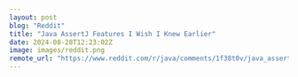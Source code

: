 ```yaml
---
layout: post
blog: "Reddit"
title: "Java AssertJ Features I Wish I Knew Earlier"
date: 2024-08-28T12:23:02Z
image: images/reddit.png
remote_url: "https://www.reddit.com/r/java/comments/1f38t0v/java_assertj_features_i_wish_i_knew_earlier/"
---
```

